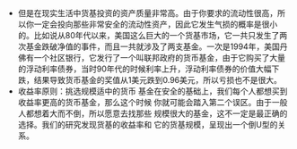 - 但是在现实生活中货基投资的资产质量非常高。由于你要求的流动性很高，所以你一定会投向那些非常安全的流动性资产，因此它发生气损的概率是很小的。比如说从80年代以来，美国这么巨大的一个货基市场，它一共只发生了两次基金跌破净值的事件，而且一共就涉及了两支基金。一次是1994年，美国丹佛有一个社区银行，它发行了一个叫联邦政府的货币基金，由于它购买了大量的浮动利率债券，当时90年代的时候利率上升，浮动利率债券的价值大幅下跌，结果导致货币基金的奖值从1美元跌到0.96美元，所以亏损也不是很大。
- 收益率原则：挑选规模适中的货币
基金在安全的基础上，我们每个人都想买到
收益率更高的货币基金，那么这个时候
你就可能会踏入第二个误区。由于一般
人都想着大而不倒，所以愿意去找那些
规模很大的基金，这不一定是最正确的
选择。我们的研究发现货基的收益率和
它的货基规模，呈现出一个倒U型的关系。

